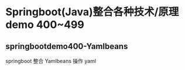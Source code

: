 # Springboot(Java)整合各种技术/原理demo 400~499
## springbootdemo400-Yamlbeans
springboot 整合 Yamlbeans 操作 yaml



